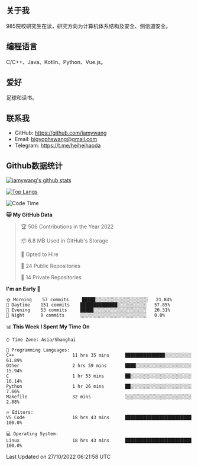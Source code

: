 ## 关于我

985院校研究生在读，研究方向为计算机体系结构及安全、侧信道安全。

## 编程语言

C/C++、Java、Kotlin、Python、Vue.js。

## 爱好

足球和读书。

## 联系我

- GitHub: https://github.com/iamywang
- Email: bigyophswang@gmail.com
- Telegram: https://t.me/heiheihaoda

## Github数据统计

[![iamywang's github stats](https://github-readme-stats.vercel.app/api?username=iamywang&count_private=true&show_icons=true)]()

[![Top Langs](https://github-readme-stats.vercel.app/api/top-langs/?username=iamywang&layout=compact)]()

<!--START_SECTION:waka-->
![Code Time](http://img.shields.io/badge/Code%20Time-629%20hrs%207%20mins-blue)

**🐱 My GitHub Data** 

> 🏆 506 Contributions in the Year 2022
 > 
> 📦 6.8 MB Used in GitHub's Storage 
 > 
> 💼 Opted to Hire
 > 
> 📜 24 Public Repositories 
 > 
> 🔑 14 Private Repositories  
 > 
**I'm an Early 🐤** 

```text
🌞 Morning    57 commits     █████░░░░░░░░░░░░░░░░░░░░   21.84% 
🌆 Daytime    151 commits    ██████████████░░░░░░░░░░░   57.85% 
🌃 Evening    53 commits     █████░░░░░░░░░░░░░░░░░░░░   20.31% 
🌙 Night      0 commits      ░░░░░░░░░░░░░░░░░░░░░░░░░   0.0%

```


📊 **This Week I Spent My Time On** 

```text
⌚︎ Time Zone: Asia/Shanghai

💬 Programming Languages: 
C++                      11 hrs 35 mins      ███████████████░░░░░░░░░░   61.89% 
Other                    2 hrs 59 mins       ████░░░░░░░░░░░░░░░░░░░░░   15.94% 
C                        1 hr 53 mins        ██░░░░░░░░░░░░░░░░░░░░░░░   10.14% 
Python                   1 hr 26 mins        ██░░░░░░░░░░░░░░░░░░░░░░░   7.66% 
Makefile                 32 mins             ░░░░░░░░░░░░░░░░░░░░░░░░░   2.88%

🔥 Editors: 
VS Code                  18 hrs 43 mins      █████████████████████████   100.0%

💻 Operating System: 
Linux                    18 hrs 43 mins      █████████████████████████   100.0%

```


 Last Updated on 27/10/2022 06:21:58 UTC
<!--END_SECTION:waka-->
